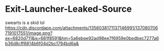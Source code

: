 # Exit-Launcher-Leaked-Source
swearts is a skid lol
https://cdn.discordapp.com/attachments/1356038171137146991/1370807067191017551/image.png?ex=6820d711&is=681f8591&hm=5a6ebee92ad98ee7f6959e0bedbec7277a6b36d8cff8814b6f04d2bc1794bd6a&
